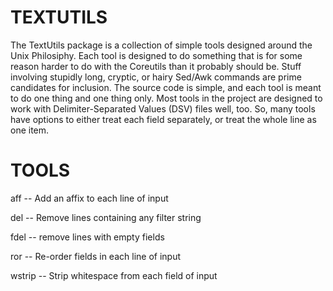 # TEXTUTILS
The TextUtils package is a collection of simple tools designed around the Unix Philosiphy.
Each tool is designed to do something that is for some reason harder to do with the Coreutils than it probably should be.
Stuff involving stupidly long, cryptic, or hairy Sed/Awk commands are prime candidates for inclusion.
The source code is simple, and each tool is meant to do one thing and one thing only.
Most tools in the project are designed to work with Delimiter-Separated Values (DSV) files well, too.
So, many tools have options to either treat each field separately, or treat the whole line as one item.

# TOOLS
aff -- Add an affix to each line of input

del -- Remove lines containing any filter string

fdel -- remove lines with empty fields

ror -- Re-order fields in each line of input

wstrip -- Strip whitespace from each field of input
